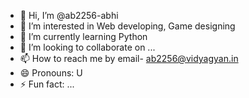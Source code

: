 - 👋 Hi, I’m @ab2256-abhi
- 👀 I’m interested in Web developing, Game designing
- 🌱 I’m currently learning Python
- 💞️ I’m looking to collaborate on ...
- 📫 How to reach me by email- ab2256@vidyagyan.in
- 😄 Pronouns: U
- ⚡ Fun fact: ...

<!---
ab2256-abhi/ab2256-abhi is a ✨ special ✨ repository because its `README.md` (this file) appears on your GitHub profile.
You can click the Preview link to take a look at your changes.
--->
